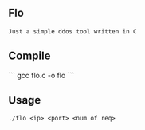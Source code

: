 <h2>Flo</h2>

`Just a simple ddos tool written in C`

<h2>Compile</h2>
```
gcc flo.c -o flo
```

<h2>Usage</h2>

```
./flo <ip> <port> <num of req>
```
